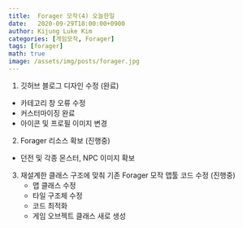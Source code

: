 ```yaml
---
title:  Forager 모작(4) 오늘한일
date:   2020-09-29T18:00:00+0900
author: Kijung Luke Kim
categories: [게임모작, Forager]
tags: [forager]
math: true
image: /assets/img/posts/forager.jpg
---
```


1. 깃허브 블로그 디자인 수정 (완료)
- 카테고리 창 오류 수정
- 커스터마이징 완료
- 아이콘 및 프로필 이미지 변경

2. Forager 리소스 확보 (진행중)
- 던전 및 각종 몬스터, NPC 이미지 확보

3. 재설계한 클래스 구조에 맞춰 기존 Forager 모작 맵툴 코드 수정 (진행중)
    - 맵 클래스 수정
    - 타일 구조체 수정
    - 코드 최적화
    - 게임 오브젝트 클래스 새로 생성 